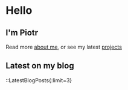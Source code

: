 # Hello

## I'm Piotr

Read more [about me](/about), or see my latest [projects](/projects)

## Latest on my blog

::LatestBlogPosts{:limit=3}
